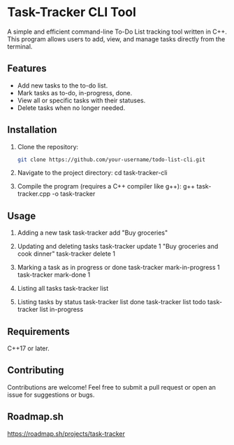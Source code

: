 # Task-Tracker CLI Tool

A simple and efficient command-line To-Do List tracking tool written in C++. This program allows users to add, view, and manage tasks directly from the terminal.

## Features

- Add new tasks to the to-do list.
- Mark tasks as to-do, in-progress, done.
- View all or specific tasks with their statuses.
- Delete tasks when no longer needed.

## Installation

1. Clone the repository:
   ```bash
   git clone https://github.com/your-username/todo-list-cli.git

2. Navigate to the project directory:
   cd task-tracker-cli

3. Compile the program (requires a C++ compiler like g++):
   g++ task-tracker.cpp -o task-tracker

## Usage
  1. Adding a new task
     task-tracker add "Buy groceries"

  2. Updating and deleting tasks
     task-tracker update 1 "Buy groceries and cook dinner"
     task-tracker delete 1

  3. Marking a task as in progress or done
     task-tracker mark-in-progress 1
     task-tracker mark-done 1

  4. Listing all tasks
     task-tracker list

  5. Listing tasks by status
     task-tracker list done
     task-tracker list todo
     task-tracker list in-progress

## Requirements
  C++17 or later.

## Contributing
  Contributions are welcome! Feel free to submit a pull request or open an issue for suggestions or bugs.

## Roadmap.sh
  https://roadmap.sh/projects/task-tracker
